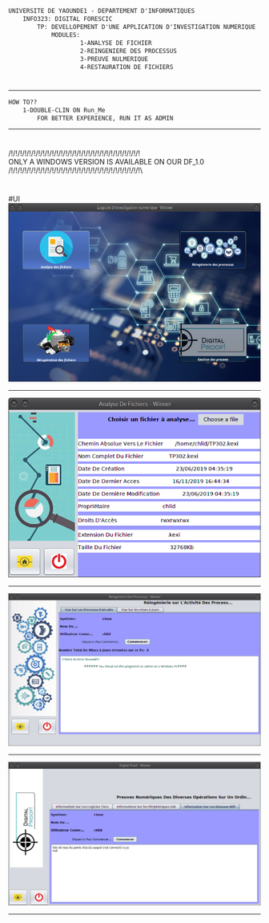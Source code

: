
	UNIVERSITE DE YAOUNDE1 - DEPARTEMENT D'INFORMATIQUES	
		INFO323: DIGITAL FORESCIC
			TP: DEVELLOPEMENT D'UNE APPLICATION D'INVESTIGATION NUMERIQUE
				MODULES:
						1-ANALYSE DE FICHIER
						2-REINGENIERE DES PROCESSUS
						3-PREUVE NULMERIQUE
						4-RESTAURATION DE FICHIERS
#

***
    HOW TO??
		1-DOUBLE-CLIN ON Run_Me
			FOR BETTER EXPERIENCE, RUN IT AS ADMIN
***
#
/!\/!\/!\/!\/!\/!\/!\/!\/!\/!\/!\/!\/!\/!\/!\/!\/!\/!\/!\/!\/!\/!\/!\/!\/!\/!\/!\/!\/!\
	ONLY A WINDOWS VERSION IS AVAILABLE ON OUR DF_1.0
/!\/!\/!\/!\/!\/!\/!\/!\/!\/!\/!\/!\/!\/!\/!\/!\/!\/!\/!\/!\/!\/!\/!\/!\/!\/!\/!\/!\/!\
#
#
#UI
![home ui](./dist/img/home.png)
***
![Analyse de fichiers](./dist/img/h2.png)
***
![Reingegnerie des process](./dist/img/h3.png)
***
![Digital Proof](./dist/img/h4.png)
***

